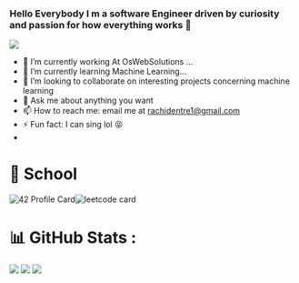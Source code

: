 ### Hello Everybody I m a software Engineer driven by curiosity and passion for how everything works 👋
<p align="left">
  <a href="https://skillicons.dev">
    <img src="https://skillicons.dev/icons?i=git,next,react,vue,flutter,angular,javascript,ts,figma,python,flask,django,ansible,azure,docker,c,cpp,nginx,linux,mysql,mongodb,postgres,nodejs" />
  </a>
</p>

- 🔭 I’m currently working At OsWebSolutions ...
- 🌱 I’m currently learning Machine Learning...
- 👯 I’m looking to collaborate on interesting projects concerning machine learning
- 💬 Ask me about anything you want
- 📫 How to reach me: email me at rachidentre1@gmail.com 
- ⚡ Fun fact: I can sing lol 😝
- 
# 🏫 School

![42 Profile Card](https://badge.mediaplus.ma/greenbinary/rezzahra)![leetcode card](https://stats-cards-4b1n8mmbp-hxx2.vercel.app/api/leetcode/?username=rachid2pc1)


 # 📊 GitHub Stats :
![](https://github-readme-stats.vercel.app/api?username=reroreo1&theme=dark&hide_border=true&include_all_commits=true&count_private=true)
![](https://github-readme-streak-stats.herokuapp.com/?user=reroreo1&theme=dark&hide_border=true)
![](https://komarev.com/ghpvc/?username=reroreo1&label=Visitors+Count&color=brightgreen)

<!--
**reroreo1/reroreo1** is a ✨ _special_ ✨ repository because its `README.md` (this file) appears on your GitHub profile.

